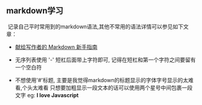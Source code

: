 ## markdown学习
&#160;记录自己平时常用到的markdown语法,其他不常用的语法详情可以参见如下文章：
- [献给写作者的 Markdown 新手指南](http://www.jianshu.com/p/q81RER)

- 无序列表使用  '-' 短杠后面带上字符即可, 记得在短杠和第一个字符之间要留有一个空白符
- 不想使用'#'标题, 主要是我觉得markdown的标题显示的字体字号显示的太难看,个头太难看
只想要加粗显示一段文本的话可以使用两个星号中间包裹一段文字 eg:  **I love Javascript**